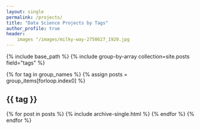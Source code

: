 ```yaml
---
layout: single
permalink: /projects/
title: "Data Science Projects by Tags"
author_profile: true
header:
    images "/images/milky-way-2750627_1920.jpg
---
```

{% include base_path %}
{% include group-by-array collection=site.posts field="tags" %}

{% for tag in group_names %}
  {% assign posts = group_items[forloop.index0] %}
  <h2 id="{{ tag | slugify }}" class="archive__subtitle">{{ tag }}</h2>
  {% for post in posts %}
    {% include archive-single.html %}
  {% endfor %}
{% endfor %}